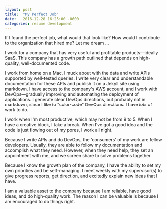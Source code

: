 ```yaml
---
layout: post
title:  "My Perfect Job"
date:   2016-12-28 16:25:00 -0600
categories: resume development
---
```


If I found the perfect job, what would that look like?  How would I contribute to the organization that hired me?  Let me dream ...

I work for a company that has very useful and profitable products&#8212;ideally SaaS.  This company has a growth path outlined that depends on high-quality, well-documented code.

I work from home on a Mac.  I muck about with the data and write APIs supported by well-tested queries.  I write very clear and understandable documentation for these APIs and publish it on a Jekyll site using markdown.  I have access to the company's AWS account, and I work with DevOps&#8212;gradually improving and automating the deployment of applications.  I generate clear DevOps directions, but probably not in markdown, since I like to "color-code" DevOps directions.  I have *lots* of work to do.

I work when I'm most productive, which may not be from 9 to 5.  When I have a creative block, I take a break.  When I've got a good idea and the code is just flowing out of my pores, I work all night.

Because I write APIs and do DevOps, the 'consumers' of my work are fellow developers.  Usually, they are able to follow my documentation and accomplish what they need.  However, when they need help, they set an appointment with me, and we screen share to solve problems together.

Because I know the growth plan of the company, I have the ability  to set my own priorities and be self-managing.  I meet weekly with my supervisor(s) to give progress reports, get direction, and excitedly explain new ideas that I have.

I am a valuable asset to the company because I am reliable, have good ideas, and do high-quality work.  The reason I can be valuable is because I am encouraged to do things right.
